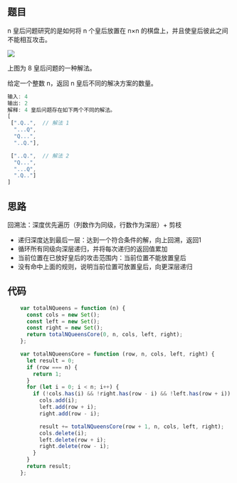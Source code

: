 ## 题目

n 皇后问题研究的是如何将 n 个皇后放置在 n×n 的棋盘上，并且使皇后彼此之间不能相互攻击。

![](https://assets.leetcode-cn.com/aliyun-lc-upload/uploads/2018/10/12/8-queens.png)

上图为 8 皇后问题的一种解法。

给定一个整数 n，返回 n 皇后不同的解决方案的数量。

```js
输入: 4
输出: 2
解释: 4 皇后问题存在如下两个不同的解法。
[
 [".Q..",  // 解法 1
  "...Q",
  "Q...",
  "..Q."],

 ["..Q.",  // 解法 2
  "Q...",
  "...Q",
  ".Q.."]
]
```

## 思路

回溯法：深度优先遍历（列数作为同级，行数作为深层）+ 剪枝
- 递归深度达到最后一层：达到一个符合条件的解，向上回溯，返回1
- 循环所有同级向深层递归，并将每次递归的返回值累加
- 当前位置在已放好皇后的攻击范围内：当前位置不能放置皇后
- 没有命中上面的规则，说明当前位置可放置皇后，向更深层递归

## 代码

```js
    var totalNQueens = function (n) {
      const cols = new Set();
      const left = new Set();
      const right = new Set();
      return totalNQueensCore(0, n, cols, left, right);
    };

    var totalNQueensCore = function (row, n, cols, left, right) {
      let result = 0;
      if (row === n) {
        return 1;
      }
      for (let i = 0; i < n; i++) {
        if (!cols.has(i) && !right.has(row - i) && !left.has(row + i)) {
          cols.add(i);
          left.add(row + i);
          right.add(row - i);

          result += totalNQueensCore(row + 1, n, cols, left, right);
          cols.delete(i);
          left.delete(row + i);
          right.delete(row - i);
        }
      }
      return result;
    };
```